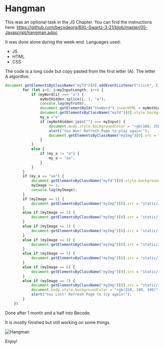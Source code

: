 # Hangman

This was an optional task in the JS Chapter.
You can find the instructions here: https://github.com/becodeorg/BXL-Swartz-3-21/blob/master/05-Javascript/hangman.adoc

It was done alone during the week-end.
Languages used:
* JS
* HTML
* CSS

The code is a long code but copy pasted from the first letter (A).
The letter A algorithm:

```js
document.getElementsByClassName("myTd")[0].addEventListener("click", () => {
        for (let i=0; i<myInputLength; i++) {
            if (myWord[i] === "a") {
                myNotHidden.splice(i, 1, "a");
                console.log(myTruth);
                document.getElementById("theWord").innerHTML = myNotHidden.join(" ");
                document.getElementsByClassName("myTd")[0].style.backgroundColor = "#bfb";
                my_a ="a"
                if (myNotHidden.join("") === myInput) {
                    document.body.style.backgroundColor = "rgb(100, 250, 100)";
                    alert("You Won! Refresh Page to play again!");
                    document.getElementsByClassName("myImg")[0].src = "static/images.png/HangmanWin.png";
                }
            }
            else {
                if (my_a != "a") {
                    my_a = "aa";
                }   
            }
        }
        if (my_a == "aa") {
            document.getElementsByClassName("myTd")[0].style.backgroundColor = "#fbb";
            myImage += 1;
            console.log(myImage);
        }
        if (myImage == 1) {
            document.getElementsByClassName("myImg")[0].src = "static/images.png/Hangman1.png";
        }
        else if (myImage == 2) {
            document.getElementsByClassName("myImg")[0].src = "static/images.png/Hangman2.png";
        }
        else if (myImage == 3) {
            document.getElementsByClassName("myImg")[0].src = "static/images.png/Hangman3.png";
        }
        else if (myImage == 4) {
            document.getElementsByClassName("myImg")[0].src = "static/images.png/Hangman4.png";
        }
        else if (myImage == 5) {
            document.getElementsByClassName("myImg")[0].src = "static/images.png/Hangman5.png";
        }
        else if (myImage == 6) {
            document.getElementsByClassName("myImg")[0].src = "static/images.png/Hangman6.png";
        }
        else if (myImage == 7) {
            document.getElementsByClassName("myImg")[0].src = "static/images.png/Hangman7.png";
            document.body.style.backgroundColor = "rgb(250, 100, 100)";
            alert("You Lost! Refresh Page to try again!");
        }
    })
```

Done after 1 month and a half into Becode.
    
It is mostly finished but still working on some things.

![Hangman]("static/images.png/ReadMe.png")

Enjoy!